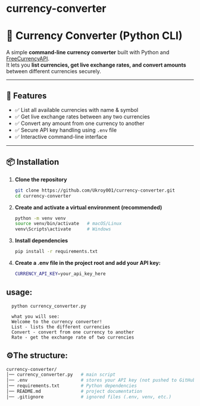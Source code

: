 # currency-converter
# 💱 Currency Converter (Python CLI)

A simple **command-line currency converter** built with Python and [FreeCurrencyAPI](https://freecurrencyapi.com/).  
It lets you **list currencies, get live exchange rates, and convert amounts** between different currencies securely.

---

## 🚀 Features
- ✅ List all available currencies with name & symbol  
- ✅ Get live exchange rates between any two currencies  
- ✅ Convert any amount from one currency to another  
- ✅ Secure API key handling using `.env` file  
- ✅ Interactive command-line interface  

---

## 📦 Installation

1. **Clone the repository**
   ```bash
   git clone https://github.com/Ukroy001/currency-converter.git
   cd currency-converter
2. **Create and activate a virtual environment (recommended)**
   ```bash
   python -m venv venv
   source venv/bin/activate   # macOS/Linux
   venv\Scripts\activate      # Windows

3. **Install dependencies**
   ```bash
   pip install -r requirements.txt

4. **Create a .env file in the project root and add your API key:**
   ```bash
   CURRENCY_API_KEY=your_api_key_here

## usage:
      python currency_converter.py
      
      what you will see:
      Welcome to the currency converter!
      List - lists the different currencies
      Convert - convert from one currency to another
      Rate - get the exchange rate of two currencies

## ⚙️The structure:
```bash
currency-converter/
│── currency_converter.py   # main script
│── .env                    # stores your API key (not pushed to GitHub)
│── requirements.txt        # Python dependencies
│── README.md               # project documentation
│── .gitignore              # ignored files (.env, venv, etc.)

